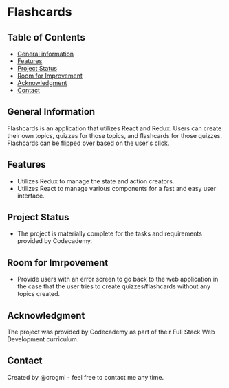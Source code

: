 # Flashcards

## Table of Contents

- [General information](#general-information)
- [Features](#features)
- [Project Status](#project-status)
- [Room for Improvement](#room-for-improvement)
- [Acknowledgment](#acknowledgment)
- [Contact](#contact)

## General Information

Flashcards is an application that utilizes React and Redux. Users can create their own topics, quizzes for those topics, and flashcards for those quizzes. Flashcards can be flipped over based on the user's click.

## Features

- Utilizes Redux to manage the state and action creators.
- Utilizes React to manage various components for a fast and easy user interface.

## Project Status

- The project is materially complete for the tasks and requirements provided by Codecademy.

## Room for Imrpovement

- Provide users with an error screen to go back to the web application in the case that the user tries to create quizzes/flashcards without any topics created.

## Acknowledgment

The project was provided by Codecademy as part of their Full Stack Web Development curriculum.

## Contact

Created by @crogmi - feel free to contact me any time.